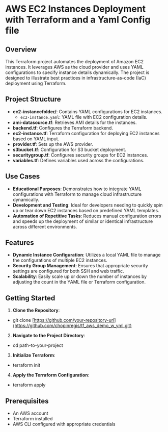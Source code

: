 # AWS EC2 Instances Deployment with Terraform and a Yaml Config file

## Overview
This Terraform project automates the deployment of Amazon EC2 instances. It leverages AWS as the cloud provider and uses YAML configurations to specify instance details dynamically. The project is designed to illustrate best practices in infrastructure-as-code (IaC) deployment using Terraform.

## Project Structure
- **ec2-instancefolder/**: Contains YAML configurations for EC2 instances.
  - `ec2-instance.yaml`: YAML file with EC2 configuration details.
- **ami-datasource.tf**: Retrieves AMI details for the instances.
- **backend.tf**: Configures the Terraform backend.
- **ec2-instance.tf**: Terraform configuration for deploying EC2 instances based on YAML input.
- **provider.tf**: Sets up the AWS provider.
- **s3bucket.tf**: Configuration for S3 bucket deployment.
- **securitygroup.tf**: Configures security groups for EC2 instances.
- **variables.tf**: Defines variables used across the configurations.

## Use Cases
- **Educational Purposes**: Demonstrates how to integrate YAML configurations with Terraform to manage cloud infrastructure dynamically.
- **Development and Testing**: Ideal for developers needing to quickly spin up or tear down EC2 instances based on predefined YAML templates.
- **Automation of Repetitive Tasks**: Reduces manual configuration errors and speeds up the deployment of similar or identical infrastructure across different environments.

## Features
- **Dynamic Instance Configuration**: Utilizes a local YAML file to manage the configurations of multiple EC2 instances.
- **Security Group Management**: Ensures that appropriate security settings are configured for both SSH and web traffic.
- **Scalability**: Easily scale up or down the number of instances by adjusting the count in the YAML file or Terraform configuration.

## Getting Started
1. **Clone the Repository**:
  - git clone [https://github.com/your-repository-url](https://github.com/chopinregis/tf_aws_demo_w_yml.git)
2. **Navigate to the Project Directory**:
  - cd path-to-your-project
3. **Initialize Terraform**:
  - terraform init
4. **Apply the Terraform Configuration**:
  - terraform apply

## Prerequisites
- An AWS account
- Terraform installed
- AWS CLI configured with appropriate credentials
